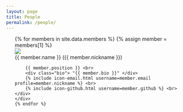 ```yaml
---
layout: page
title: People
permalink: /people/
---
```



<ul>
    {% for members in site.data.members %}
    {% assign member = members[1] %}
    <div class="people-box1">
    <img class="badge" src="https://avatars2.githubusercontent.com/u/2666166?v=3&u=e9222752a65412ab2b4a0459fcb2932ae7c7620c&s=140">
    <div class="profile">
        {{ member.name }}
        ({{ member.nickname }}) <br>
                   
        {{ member.position }} <br>
        <div class="bio"> "{{ member.bio }}" </div>
        {% include icon-email.html username=member.email profile=member.nickname %} <br>
        {% include icon-github.html username=member.github %} <br>
    </div>
    </div>
    {% endfor %}
</ul>

